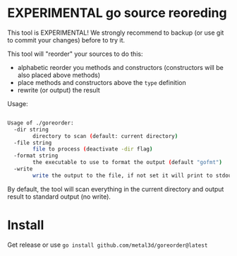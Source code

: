 # EXPERIMENTAL go source reoreding

This tool is EXPERIMENTAL! We strongly recommend to backup (or use git to commit your changes) before to try it.

This tool will "reorder" your sources to do this:

- alphabetic reorder you methods and constructors (constructors will be also placed above methods)
- place methods and constructors above the `type` definition
- rewrite (or output) the result

Usage:

```bash

Usage of ./goreorder:
  -dir string
    	directory to scan (default: current directory)
  -file string
    	file to process (deactivate -dir flag)
  -format string
    	the executable to use to format the output (default "gofmt")
  -write
    	write the output to the file, if not set it will print to stdout

```

By default, the tool will scan everything in the current directory and output result to standard output (no write).

# Install

Get release or use `go install github.com/metal3d/goreorder@latest`


